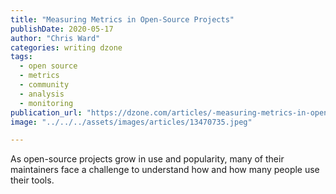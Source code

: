 ```yaml
---
title: "Measuring Metrics in Open-Source Projects"
publishDate: 2020-05-17
author: "Chris Ward"
categories: writing dzone
tags: 
  - open source
  - metrics
  - community
  - analysis
  - monitoring
publication_url: "https://dzone.com/articles/-measuring-metrics-in-open-source-projects"
image: "../../../assets/images/articles/13470735.jpeg"

---
```

As open-source projects grow in use and popularity, many of their maintainers face a challenge to understand how and how many people use their tools.

